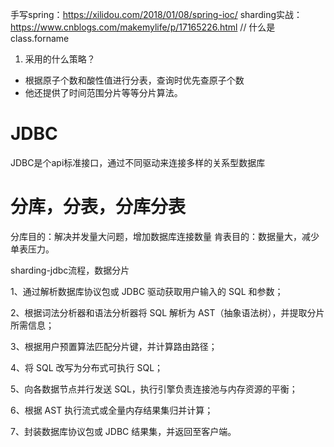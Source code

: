 手写spring：https://xilidou.com/2018/01/08/spring-ioc/
sharding实战：https://www.cnblogs.com/makemylife/p/17165226.html
// 什么是class.forname
1. 采用的什么策略？
- 根据原子个数和酸性值进行分表，查询时优先查原子个数
- 他还提供了时间范围分片等等分片算法。


# JDBC
JDBC是个api标准接口，通过不同驱动来连接多样的关系型数据库


# 分库，分表，分库分表
分库目的：解决并发量大问题，增加数据库连接数量
肯表目的：数据量大，减少单表压力。




sharding-jdbc流程，数据分片

1、通过解析数据库协议包或 JDBC 驱动获取用户输入的 SQL 和参数；

2、根据词法分析器和语法分析器将 SQL 解析为 AST（抽象语法树），并提取分片所需信息；

3、根据用户预置算法匹配分片键，并计算路由路径；

4、将 SQL 改写为分布式可执行 SQL；

5、向各数据节点并行发送 SQL，执行引擎负责连接池与内存资源的平衡；

6、根据 AST 执行流式或全量内存结果集归并计算；

7、封装数据库协议包或 JDBC 结果集，并返回至客户端。